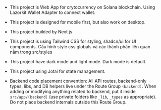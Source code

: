-   This project is Web App for crytocurrency on Solana blockchain. Using Lazorkit Wallet Adapter to connect wallet.
-   This project is designed for mobile first, but also work on desktop.
-   This project builded by Next.js
-   This project is using Tailwind CSS for styling, shadcn/ui for UI components. Cấu hình style css globals và các thành phần liên quan nằm trong src/styles
-   This project have dark mode and light mode. Dark mode is default.
-   This project using Jotai for state management.

-   Backend code placement convention: All API routes, backend-only types, libs, and DB helpers live under the Route Group `(backend)`. When adding or modifying anything related to backend, put it inside `src/app/(backend)` (use private folders like `_lib`, `_types` as appropriate). Do not place backend internals outside this Route Group.
